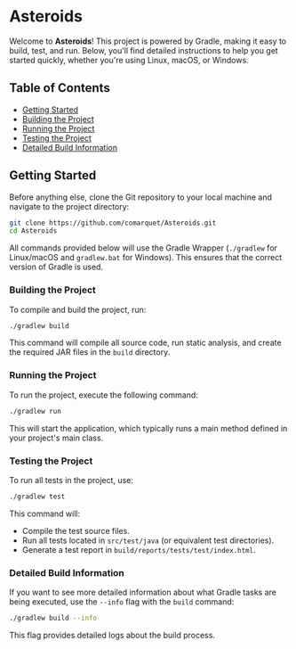 # Asteroids

Welcome to **Asteroids**! This project is powered by Gradle, making it easy to build, test, and run. Below, you'll find detailed instructions to help you get started quickly, whether you're using Linux, macOS, or Windows.

## Table of Contents

- [Getting Started](#getting-started)
- [Building the Project](#building-the-project)
- [Running the Project](#running-the-project)
- [Testing the Project](#testing-the-project)
- [Detailed Build Information](#detailed-build-information)

## Getting Started

Before anything else, clone the Git repository to your local machine and navigate to the project directory:

```sh
git clone https://github.com/comarquet/Asteroids.git
cd Asteroids
```

All commands provided below will use the Gradle Wrapper (`./gradlew` for Linux/macOS and `gradlew.bat` for Windows). This ensures that the correct version of Gradle is used.

### Building the Project

To compile and build the project, run:

```sh
./gradlew build
```

This command will compile all source code, run static analysis, and create the required JAR files in the `build` directory.

### Running the Project

To run the project, execute the following command:

```sh
./gradlew run
```

This will start the application, which typically runs a main method defined in your project's main class.

### Testing the Project

To run all tests in the project, use:

```sh
./gradlew test
```

This command will:
- Compile the test source files.
- Run all tests located in `src/test/java` (or equivalent test directories).
- Generate a test report in `build/reports/tests/test/index.html`.

### Detailed Build Information

If you want to see more detailed information about what Gradle tasks are being executed, use the `--info` flag with the `build` command:

```sh
./gradlew build --info
```

This flag provides detailed logs about the build process.
